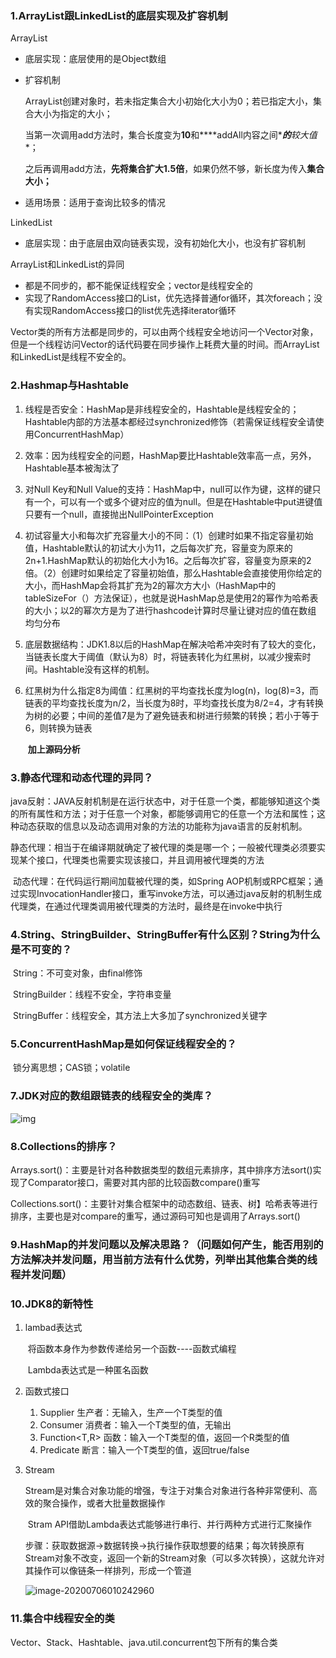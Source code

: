 

### 1.ArrayList跟LinkedList的底层实现及扩容机制

ArrayList

- 底层实现：底层使用的是Object数组

- 扩容机制

  ArrayList创建对象时，若未指定集合大小初始化大小为0；若已指定大小，集合大小为指定的大小；

  当第一次调用add方法时，集合长度变为**10**和***\*addAll内容之间\****的**较大值**；

  之后再调用add方法，**先将集合扩大1.5倍**，如果仍然不够，新长度为传入**集合大小；**

- 适用场景：适用于查询比较多的情况

LinkedList

- 底层实现：由于底层由双向链表实现，没有初始化大小，也没有扩容机制

ArrayList和LinkedList的异同

- 都是不同步的，都不能保证线程安全；vector是线程安全的
- 实现了RandomAccess接口的List，优先选择普通for循环，其次foreach；没有实现RandomAccess接口的list优先选择iterator循环

Vector类的所有方法都是同步的，可以由两个线程安全地访问一个Vector对象，但是一个线程访问Vector的话代码要在同步操作上耗费大量的时间。而ArrayList和LinkedList是线程不安全的。

### 2.Hashmap与Hashtable

1. 线程是否安全：HashMap是非线程安全的，Hashtable是线程安全的；Hashtable内部的方法基本都经过synchronized修饰（若需保证线程安全请使用ConcurrentHashMap）

2. 效率：因为线程安全的问题，HashMap要比Hashtable效率高一点，另外，Hashtable基本被淘汰了

3. 对Null Key和Null Value的支持：HashMap中，null可以作为键，这样的键只有一个，可以有一个或多个键对应的值为null。但是在Hashtable中put进键值只要有一个null，直接抛出NullPointerException

4. 初试容量大小和每次扩充容量大小的不同：（1）创建时如果不指定容量初始值，Hashtable默认的初试大小为11，之后每次扩充，容量变为原来的2n+1.HashMap默认的初始化大小为16。之后每次扩容，容量变为原来的2倍。（2）创建时如果给定了容量初始值，那么Hashtable会直接使用你给定的大小，而HashMap会将其扩充为2的幂次方大小（HashMap中的tableSizeFor（）方法保证），也就是说HashMap总是使用2的幂作为哈希表的大小；以2的幂次方是为了进行hashcode计算时尽量让键对应的值在数组 均匀分布

5. 底层数据结构：JDK1.8以后的HashMap在解决哈希冲突时有了较大的变化，当链表长度大于阈值（默认为8）时，将链表转化为红黑树，以减少搜索时间。Hashtable没有这样的机制。

6. 红黑树为什么指定8为阈值：红黑树的平均查找长度为log(n)，log(8)=3，而链表的平均查找长度为n/2，当长度为8时，平均查找长度为8/2=4，才有转换为树的必要；中间的差值7是为了避免链表和树进行频繁的转换；若小于等于6，则转换为链表

   ​							**加上源码分析**

### 3.静态代理和动态代理的异同？

​		java反射：JAVA反射机制是在运行状态中，对于任意一个类，都能够知道这个类的所有属性和方法；对于任意一个对象，都能够调用它的任意一个方法和属性；这种动态获取的信息以及动态调用对象的方法的功能称为java语言的反射机制。

​		静态代理：相当于在编译期就确定了被代理的类是哪一个；一般被代理类必须要实现某个接口，代理类也需要实现该接口，并且调用被代理类的方法

​		动态代理：在代码运行期间加载被代理的类，如Spring AOP机制或RPC框架；通过实现InvocationHandler接口，重写invoke方法，可以通过java反射的机制生成代理类，在通过代理类调用被代理类的方法时，最终是在invoke中执行

### 4.String、StringBuilder、StringBuffer有什么区别？String为什么是不可变的？

​		String：不可变对象，由final修饰

​		StringBuilder：线程不安全，字符串变量

​		StringBuffer：线程安全，其方法上大多加了synchronized关键字

### 5.ConcurrentHashMap是如何保证线程安全的？

​		锁分离思想；CAS锁；volatile



### 7.JDK对应的数组跟链表的线程安全的类库？

![img](https://timgsa.baidu.com/timg?image&quality=80&size=b9999_10000&sec=1533816262839&di=a51c0622a7953f68ee7875dda2430a7c&imgtype=jpg&src=http%3A%2F%2Fimg1.imgtn.bdimg.com%2Fit%2Fu%3D3046597456%2C4072050019%26fm%3D214%26gp%3D0.jpg)

### 8.Collections的排序？

​		Arrays.sort()：主要是针对各种数据类型的数组元素排序，其中排序方法sort()实现了Comparator<T>接口，需要对其内部的比较函数compare()重写

​		Collections.sort()：主要针对集合框架中的动态数组、链表、树】哈希表等进行排序，主要也是对compare的重写，通过源码可知也是调用了Arrays.sort()

### 9.HashMap的并发问题以及解决思路？（问题如何产生，能否用别的方法解决并发问题，用当前方法有什么优势，列举出其他集合类的线程并发问题）

### 10.JDK8的新特性

1. lambad表达式

   ​		将函数本身作为参数传递给另一个函数----函数式编程

   ​		Lambda表达式是一种匿名函数

2. 函数式接口

   1. Supplier<T> 生产者：无输入，生产一个T类型的值
   2. Consumer<T> 消费者：输入一个T类型的值，无输出
   3. Function<T,R> 函数：输入一个T类型的值，返回一个R类型的值
   4. Predicate<T> 断言：输入一个T类型的值，返回true/false

3. Stream

   ​		Stream是对集合对象功能的增强，专注于对集合对象进行各种非常便利、高效的聚合操作，或者大批量数据操作

   ​		Stram API借助Lambda表达式能够进行串行、并行两种方式进行汇聚操作

   ​		步骤：获取数据源->数据转换->执行操作获取想要的结果；每次转换原有Stream对象不改变，返回一个新的Stream对象（可以多次转换），这就允许对其操作可以像链条一样排列，形成一个管道

   ![image-20200706010242960](C:\Users\Huff\AppData\Roaming\Typora\typora-user-images\image-20200706010242960.png)

### 11.集合中线程安全的类

Vector、Stack、Hashtable、java.util.concurrent包下所有的集合类

